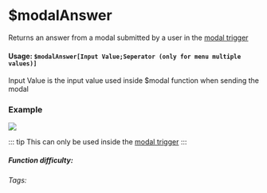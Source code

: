 # $modalAnswer
Returns an answer from a modal submitted by a user in the [modal trigger](../Trigger/modal.md)<br/>
#### Usage: `$modalAnswer[Input Value;Seperator (only for menu multiple values)]`
Input Value is the input value used inside $modal function when sending the modal

### Example
![](https://i.imgur.com/SZc3371.png)

::: tip
This can only be used inside the [modal trigger](../Trigger/modal.md)
:::
##### Function difficulty: <Badge type="tip" text="Easy" vertical="middle" /> 
###### Tags: <Badge type="tip" text="modalAnswer" vertical="middle" /> <Badge type="tip" text="modal" vertical="middle" /> <Badge type="tip" text="modal answer" vertical="middle" />